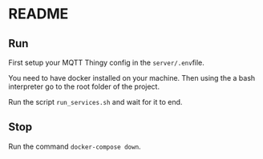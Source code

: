 # README

## Run

First setup your MQTT Thingy config in the `server/.env`file.

You need to have docker installed on your machine.
Then using the a bash interpreter go to the root folder of the project.

Run the script `run_services.sh` and wait for it to end.

## Stop

Run the command `docker-compose down`.
